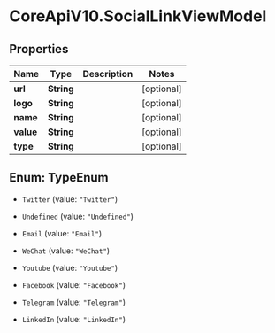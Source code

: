 # CoreApiV10.SocialLinkViewModel

## Properties
Name | Type | Description | Notes
------------ | ------------- | ------------- | -------------
**url** | **String** |  | [optional] 
**logo** | **String** |  | [optional] 
**name** | **String** |  | [optional] 
**value** | **String** |  | [optional] 
**type** | **String** |  | [optional] 


<a name="TypeEnum"></a>
## Enum: TypeEnum


* `Twitter` (value: `"Twitter"`)

* `Undefined` (value: `"Undefined"`)

* `Email` (value: `"Email"`)

* `WeChat` (value: `"WeChat"`)

* `Youtube` (value: `"Youtube"`)

* `Facebook` (value: `"Facebook"`)

* `Telegram` (value: `"Telegram"`)

* `LinkedIn` (value: `"LinkedIn"`)




